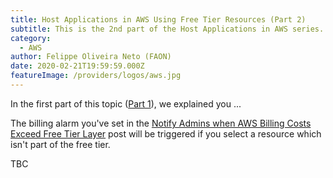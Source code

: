 ```yaml
---
title: Host Applications in AWS Using Free Tier Resources (Part 2)
subtitle: This is the 2nd part of the Host Applications in AWS series.
category:
  - AWS
author: Felippe Oliveira Neto (FAON)
date: 2020-02-21T19:59:59.000Z
featureImage: /providers/logos/aws.jpg
---
```

In the first part of this topic ([Part 1](/aws-host-apps-part-1)), we explained you ...

The billing alarm you've set in the [Notify Admins when AWS Billing Costs Exceed Free Tier Layer](/aws-notify-admin-billing-costs) post will be triggered if you select a resource which isn't part of the free tier.

TBC
